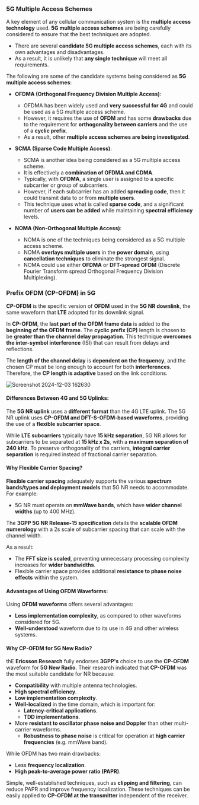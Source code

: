 ### 5G Multiple Access Schemes

A key element of any cellular communication system is the **multiple access technology** used.  **5G multiple access schemes** are being carefully considered to ensure that the best techniques are adopted. 

* There are several **candidate 5G multiple access schemes**, each with its own advantages and disadvantages. 
* As a result, it is unlikely that **any single technique** will meet all requirements. 

The following are some of the candidate systems being considered as **5G multiple access schemes**:

*   **OFDMA (Orthogonal Frequency Division Multiple Access)**: 
    *   OFDMA has been widely used and **very successful for 4G** and could be used as a 5G multiple access scheme.
    *   However, it requires the use of **OFDM** and has some **drawbacks** due to the requirement for **orthogonality between carriers** and the use of a **cyclic prefix**. 
    *   As a result, other **multiple access schemes are being investigated**.

*   **SCMA (Sparse Code Multiple Access)**:
    *   SCMA is another idea being considered as a 5G multiple access scheme.
    *   It is effectively a **combination of OFDMA and CDMA**.
    *   Typically, with **OFDMA**, a single user is assigned to a specific subcarrier or group of subcarriers. 
    *   However, if each subcarrier has an added **spreading code**, then it could transmit data to or from **multiple users**. 
    *   This technique uses what is called **sparse code**, and a significant number of **users can be added** while maintaining **spectral efficiency** levels.

*   **NOMA (Non-Orthogonal Multiple Access)**: 
    *   NOMA is one of the techniques being considered as a 5G multiple access scheme. 
    *   NOMA **overlays multiple users** in the **power domain**, using **cancellation techniques** to eliminate the strongest signal. 
    *   NOMA could use either **OFDMA** or **DFT-spread OFDM** (Discrete Fourier Transform spread Orthogonal Frequency Division Multiplexing).



###  Prefix OFDM (CP-OFDM) in 5G

**CP-OFDM** is the specific version of **OFDM** used in the **5G NR downlink**, the same waveform that **LTE** adopted for its downlink signal. 


In **CP-OFDM**, the **last part of the OFDM frame data** is added to the **beginning of the OFDM frame**. The **cyclic prefix (CP)** length is chosen to be **greater than the channel delay propagation**.  This technique **overcomes the inter-symbol interference** (ISI) that can result from delays and reflections.  

The **length of the channel delay** is **dependent on the frequency**, and the chosen CP must be long enough to account for both **interferences**. Therefore, the **CP length is adaptive** based on the link conditions.


![Screenshot 2024-12-03 162630](https://github.com/user-attachments/assets/50a92ca1-01ed-4780-ae32-f42b7ec2700f)

#### Differences Between 4G and 5G Uplinks:

The **5G NR uplink** uses a **different format** than the 4G LTE uplink. The 5G NR uplink uses **CP-OFDM and DFT-S-OFDM-based waveforms**, providing the use of a **flexible subcarrier space**.  

While **LTE subcarriers** typically have **15 kHz separation**, 5G NR allows for subcarriers to be separated at **15 kHz x 2s**, with a **maximum separation of 240 kHz**. To preserve orthogonality of the carriers, **integral carrier separation** is required instead of fractional carrier separation.

#### Why Flexible Carrier Spacing?

**Flexible carrier spacing** adequately supports the various **spectrum bands/types and deployment models** that 5G NR needs to accommodate. For example:

* 5G NR must operate on **mmWave bands**, which have **wider channel widths** (up to 400 MHz).  

The **3GPP 5G NR Release-15 specification** details the **scalable OFDM numerology** with a 2s scale of subcarrier spacing that can scale with the channel width.  

As a result:

* The **FFT size is scaled**, preventing unnecessary processing complexity increases for **wider bandwidths**.
* Flexible carrier space provides additional **resistance to phase noise effects** within the system.

#### Advantages of Using OFDM Waveforms:

Using **OFDM waveforms** offers several advantages:

* **Less implementation complexity**, as compared to other waveforms considered for 5G.
* **Well-understood** waveform due to its use in 4G and other wireless systems.

#### Why CP-OFDM for 5G New Radio?

thE **Ericsson Research** fully endorses **3GPP's** choice to use the **CP-OFDM** waveform for **5G New Radio**. Their research indicated that **CP-OFDM** was the most suitable candidate for NR because:

* **Compatibility** with multiple antenna technologies.
* **High spectral efficiency**.
* **Low implementation complexity**.
* **Well-localized** in the time domain, which is important for:
    * **Latency-critical applications**.
    * **TDD implementations**. 
* More **resistant to oscillator phase noise and Doppler** than other multi-carrier waveforms.
    * **Robustness to phase noise** is critical for operation at **high carrier frequencies** (e.g. mmWave band).

While OFDM has two main drawbacks:

* Less **frequency localization**.
* **High peak-to-average power ratio (PAPR)**.

Simple, well-established techniques, such as **clipping and filtering**, can reduce PAPR and improve frequency localization. These techniques can be easily applied to **CP-OFDM at the transmitter** independent of the receiver. 

